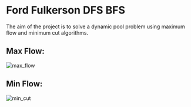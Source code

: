 # Ford Fulkerson DFS BFS
The aim of the project is to solve a dynamic pool problem using maximum flow and minimum cut algorithms.

Max Flow:
------------------------------
![max_flow](https://user-images.githubusercontent.com/68162930/109738886-be8d8f00-7bd9-11eb-874b-c1307e2bf7cd.png)

Min Flow:
------------------------------
![min_cut](https://user-images.githubusercontent.com/68162930/109738892-c3524300-7bd9-11eb-8372-d281c6591be4.png)
